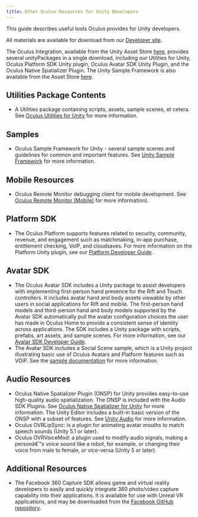 ```yaml
---
title: Other Oculus Resources for Unity Developers
---
```

This guide describes useful tools Oculus provides for Unity developers.

All materials are available for download from our [Developer site](/downloads/). 

The Oculus Integration, available from the Unity Asset Store [here](https://www.assetstore.unity3d.com/en/#!/content/82022), provides several unityPackages in a single download, including our Utilities for Unity, Oculus Platform SDK Unity plugin, Oculus Avatar SDK Unity Plugin, and the Oculus Native Spatializer Plugin. The Unity Sample Framework is also available from the Asset Store [here](https://www.assetstore.unity3d.com/en/#!/content/82503).

## Utilities Package Contents

* A Utilities package containing scripts, assets, sample scenes, et cetera. See [Oculus Utilities for Unity](/documentation/unity/latest/concepts/unity-utilities-overview/#unity-utilities-overview "This section provides an overview of the Utilities package, including its directory structure, the supplied prefabs, and several key C# scripts.") for more information.
## Samples

* Oculus Sample Framework for Unity - several sample scenes and guidelines for common and important features. See [Unity Sample Framework](/documentation/unity/latest/concepts/unity-sample-framework/ "The Oculus Unity Sample Framework provides sample scenes and guidelines for common VR-specific features such as hand presence with Oculus Touch, crosshairs, driving, hybrid mono rendering, and video rendering to a 2D textured quad.") for more information.
## Mobile Resources

* Oculus Remote Monitor debugging client for mobile development. See [Oculus Remote Monitor (Mobile)](/documentation/unity/latest/concepts/unity-perf/#unity-perf-ovrmonitor "The Oculus Remote Monitor client (available for Windows and Mac OS X) connects to VR applications running on remote mobile devices to capture, store, and display the streamed-in data.") for more information).
## Platform SDK

* The Oculus Platform supports features related to security, community, revenue, and engagement such as matchmaking, in-app purchase, entitlement checking, VoIP, and cloudsaves. For more information on the Platform Unity plugin, see our [Platform Developer Guide](/documentation/platform/latest/).
## Avatar SDK

* The Oculus Avatar SDK includes a Unity package to assist developers with implementing first-person hand presence for the Rift and Touch controllers. It includes avatar hand and body assets viewable by other users in social applications for Rift and mobile. The first-person hand models and third-person hand and body models supported by the Avatar SDK automatically pull the avatar configuration choices the user has made in Oculus Home to provide a consistent sense of identity across applications. The SDK includes a Unity package with scripts, prefabs, art assets, and sample scenes. For more information, see our [Avatar SDK Developer Guide](/documentation/avatarsdk/latest/).
* The Avatar SDK includes a Social Scene sample, which is a Unity project illustrating basic use of Oculus Avatars and Platform features such as VOiP. See the [sample documentation](/documentation/avatarsdk/latest/concepts/avatars-sdk-unity-example-social/) for more information.
## Audio Resources

* Oculus Native Spatializer Plugin (ONSP) for Unity provides easy-to-use high-quality audio spatialization. The ONSP is included with the Audio SDK Plugins. See [Oculus Native Spatializer for Unity](/documentation/audiosdk/latest/concepts/book-ospnative-unity/) for more information. The Unity Editor includes a built-in basic version of the ONSP with a subset of features. See [Unity Audio](/documentation/unity/latest/concepts/unity-audio/ "This guide describes guidelines and resources for creating a compelling VR audio experience in Unity.") for more information.
* Oculus OVRLipSync: is a plugin for animating avatar mouths to match speech sounds (Unity 5.1 or later).
* Oculus OVRVoiceMod: a plugin used to modify audio signals, making a personâ€™s voice sound like a robot, for example, or changing their voice from male to female, or vice-versa (Unity 5 or later).
## Additional Resources

* The Facebook 360 Capture SDK allows game and virtual reality developers to easily and quickly integrate 360 photo/video capture capability into their applications. It is available for use with Unreal VR applications, and may be downloaded from the [Facebook GitHub repository](https://github.com/facebook/360-Capture-SDK).
